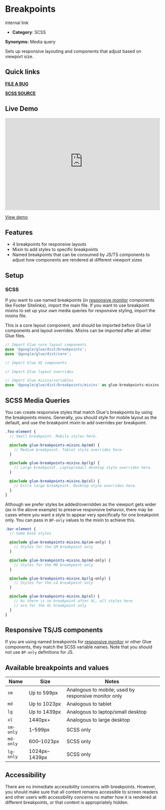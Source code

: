 # Breakpoints

internal link

<!--*
# Document freshness: For more information, see internal link
freshness: { owner: 'glue-eng-core' reviewed: '2023-07-05' }
*-->



-   **Category**: SCSS

**Synonyms:** Media query

Sets up responsive layouting and components that adjust based on viewport size.

## Quick links

<section class="multicol">

**[FILE A BUG](https://b.corp.google.com/issues/new?component=86195&template=326202&title=%5BBreakpoints%5D)**

**[SCSS SOURCE](/src/breakpoints/_index.scss)**

</section>

## Live Demo

<iframe src="https://28-0-dot-glue-demo.appspot.com/components/breakpoints/"
        width="100%" height="300" style="border:0;max-width:760px;"></iframe>

[View demo](https://28-0-dot-glue-demo.appspot.com/components/breakpoints/)

## Features

-   4 breakpoints for responsive layouts
-   Mixin to add styles to specific breakpoints
-   Named breakpoints that can be consumed by JS/TS components to adjust how
    components are rendered at different viewport sizes

## Setup

### SCSS

If you want to use named breakpoints (in
[responsive monitor](/docs/components/responsive-monitor.md)
components like Footer Sitelinks), import the main file. If you want to use
breakpoint mixins to set up your own media queries for responsive styling,
import the mixins file.

This is a core layout component, and should be imported before Glue UI
components and layout overrides. Mixins can be imported after all other Glue
files.

```scss
// Import Glue core layout components
@use '@google/glue/dist/breakpoints';
@use '@google/glue/dist/core';

// Import Glue UI components

// Import Glue layout overrides

// Import Glue mixins/variables
@use '@google/glue/dist/breakpoints/mixins' as glue-breakpoints-mixins;
```


## SCSS Media Queries

You can create responsive styles that match Glue's breakpoints by using the
breakpoints mixins. Generally, you should style for mobile layout as the
default, and use the breakpoint mixin to add overrides per breakpoint.

```scss
.foo-element {
  // Small breakpoint. Mobile styles here.

  @include glue-breakpoints-mixins.bp(md) {
    // Medium breakpoint. Tablet style overrides here.
  }

  @include glue-breakpoints-mixins.bp(lg) {
    // Large breakpoint. Laptop/small desktop style overrides here.
  }

  @include glue-breakpoints-mixins.bp(xl) {
    // Extra large breakpoint. Desktop style overrides here.
  }
}
```

Although we prefer styles be added/overridden as the viewport gets wider (as in
the above example) to preserve responsive behavior, there may be cases where you
want a style to appear very specifically for one breakpoint only. You can pass
in `BP-only` values to the mixin to achieve this.

```scss
.bar-element {
  // Some base styles

  @include glue-breakpoints-mixins.bp(sm-only) {
    // Styles for the SM breakpoint only
  }

  @include glue-breakpoints-mixins.bp(md-only) {
    // Styles for the MD breakpoint only
  }

  @include glue-breakpoints-mixins.bp(lg-only) {
    // Styles for the LG breakpoint only
  }

  @include glue-breakpoints-mixins.bp(xl) {
    // As there is no breakpoint after XL, all styles here
    // are for the XL breakpoint only
  }
}
```

## Responsive TS/JS components

If you are using named breakpoints for
[responsive monitor](/docs/components/responsive-monitor.md)
or other Glue components, they match the SCSS variable names. Note that you
should not use `BP-only` definitions for JS.

## Available breakpoints and values

Name      | Size          | Notes
--------- | ------------- | -----
`sm`      | Up to 599px   | Analogous to mobile; used by responsive monitor only
`md`      | Up to 1023px  | Analogous to tablet
`lg`      | Up to 1439px  | Analogous to laptop/small desktop
`xl`      | 1440px+       | Analogous to large desktop
`sm-only` | 1–599px       | SCSS only
`md-only` | 600–1023px    | SCSS only
`lg-only` | 1024px–1439px | SCSS only

## Accessibility

There are no immediate accessibility concerns with breakpoints. However, you
should make sure that all content remains accessible to screen readers and other
users with accessibility concerns no matter how it is rendered at different
breakpoints, or that content is appropriately hidden.
